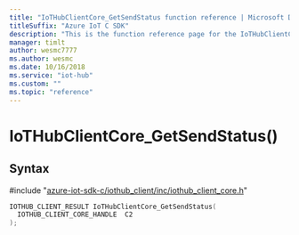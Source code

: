 ```yaml
---                             
title: "IoTHubClientCore_GetSendStatus function reference | Microsoft Docs" 
titleSuffix: "Azure IoT C SDK"            
description: "This is the function reference page for the IoTHubClientCore_GetSendStatus() function in the Azure IoT C SDK. This SDK is used with Azure IoT Hub and Azure IoT Hub Device Provisioning Service"            
manager: timlt                 
author: wesmc7777              
ms.author: wesmc               
ms.date: 10/16/2018                    
ms.service: "iot-hub"             
ms.custom: ""                
ms.topic: "reference"        
---                            
```


# IoTHubClientCore_GetSendStatus()

## Syntax

\#include "[azure-iot-sdk-c/iothub_client/inc/iothub_client_core.h](../iothub-client-core-h.md)"  
```C
IOTHUB_CLIENT_RESULT IoTHubClientCore_GetSendStatus(
  IOTHUB_CLIENT_CORE_HANDLE  C2
);
```

